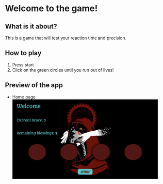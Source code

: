 # Welcome to the game!

## What is it about?

This is a game that will test your reaction time and precision.

## How to play

1. Press start
2. Click on the green circles until you run out of lives!

## Preview of the app

-   Home page
    ![Preview of the game](./src/assets/src.png)
